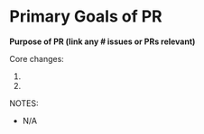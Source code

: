 # Primary Goals of PR

**Purpose of PR (link any # issues or PRs relevant)**

Core changes:

1. <Describe your changes here>
2.

NOTES:

- N/A
